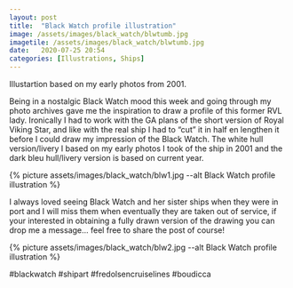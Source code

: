 ```yaml
---
layout: post
title:  "Black Watch profile illustration"
image: /assets/images/black_watch/blwtumb.jpg
imagetile: /assets/images/black_watch/blwtumb.jpg
date:   2020-07-25 20:54
categories: [Illustrations, Ships]
---
```

Illustartion based on my early photos from 2001.

<!--more-->

Being in a nostalgic Black Watch mood this week and going through my photo archives gave me the inspiration to draw a profile of this former RVL lady. Ironically I had to work with the GA plans of the short version of Royal Viking Star, and like with the real ship I had to “cut” it in half en lengthen it before I could draw my impression of the Black Watch. The white hull version/livery I based on my early photos I took of the ship in 2001 and the dark bleu hull/livery version is based on current year.  

{% picture assets/images/black_watch/blw1.jpg --alt Black Watch profile illustration %}

I always loved seeing Black Watch and her sister ships when they were in port and I will miss them when eventually they are taken out of service, if your interested in obtaining a fully drawn version of the drawing you can drop me a message... feel free to share the post of course!

{% picture assets/images/black_watch/blw2.jpg --alt Black Watch profile illustration %}


#blackwatch #shipart #fredolsencruiselines #boudicca
